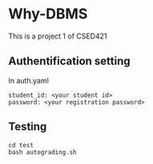 # Why-DBMS

This is a project 1 of CSED421

## Authentification setting

In auth.yaml

```
student_id: <your student id>
password: <your registration password>
```

## Testing

```
cd test
bash autograding.sh
```
